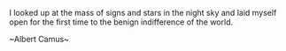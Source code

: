 ---
---
I looked up at the mass of signs and stars in the night sky and laid myself open for the first time to the benign indifference of the world.

~Albert Camus~
